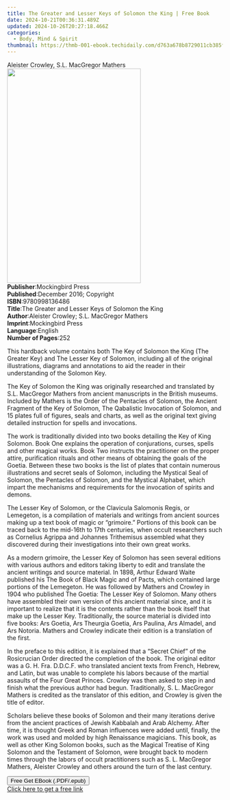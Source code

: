 ```yaml
---
title: The Greater and Lesser Keys of Solomon the King | Free Book
date: 2024-10-21T00:36:31.489Z
updated: 2024-10-26T20:27:18.466Z
categories:
  - Body, Mind & Spirit
thumbnail: https://thmb-001-ebook.techidaily.com/d763a678b8729011cb385f1ce1b4dabe13812609136419b341db99f4545cfeaf.jpg
---
```

<main id="book-container">
  <div class="flex flex-col">
    <div class="book-brief flex-1 py-6 px-4 sm:p-6 md:py-10 md:px-8">
      <!-- brief-->
      <div class="book-brief-main">
        Aleister Crowley, S.L. MacGregor Mathers
      </div>
    </div>
    <div
      class="book-meta-info flex-1 grid gap-4 col-start-1 col-end-3 row-start-1 sm:mb-6 sm:grid-cols-4 lg:gap-6 lg:col-start-2 lg:row-end-6 lg:row-span-6 lg:mb-0"
    >
      <div
        class="book-meta-info-left place-content-center mt-4 p-4 text-sm leading-6 col-start-2 col-span-2 dark:text-slate-400"
      >
        <img
          class="w-full h-500 object-cover rounded-lg sm:h-255 sm:col-span-2 lg:col-span-full"
          src="https://img-001-ebook.techidaily.com/e676e8935cc465159af36d6d31a75ca58df43b1ef5c1d6e068a5ca8fac12a071.jpg"
          alt=""
          width="312"
          height="500"
        />
      </div>
      <div
        class="book-meta-info-right mt-2 col-start-1 row-start-2 col-span-3 self-center"
      >
        <!-- meta data  -->
        <div class="flex flex-col px-4 md:px-8">
          <div class="flex-1">
            <strong>Publisher</strong>:<span class="px-2"
              >Mockingbird Press</span
            >
          </div>
          <div class="flex-1">
            <strong>Published</strong>:<span class="px-2"
              >December 2016; Copyright</span
            >
          </div>
          <div class="flex-1">
            <strong>ISBN</strong>:<span class="px-2">9780998136486</span>
          </div>
          <div class="flex-1">
            <strong>Title</strong>:<span class="px-2"
              >The Greater and Lesser Keys of Solomon the King</span
            >
          </div>
          <div class="flex-1">
            <strong>Author</strong>:<span class="px-2"
              >Aleister Crowley; S.L. MacGregor Mathers</span
            >
          </div>
          <div class="flex-1">
            <strong>Imprint</strong>:<span class="px-2">Mockingbird Press</span>
          </div>
          <div class="flex-1">
            <strong>Language</strong>:<span class="px-2">English</span>
          </div>
          <div class="flex-1">
            <strong>Number of Pages</strong>:<span class="px-2">252</span>
          </div>
        </div>
      </div>
    </div>
    <div class="book-description flex-1 py-6 px-4 sm:p-6 md:py-10 md:px-8">
      <div class="book-description-main">
        <div accordion-content="" id="description">
          <p>
            This hardback&nbsp;volume contains both The Key of Solomon the King
            (The Greater Key) and The Lesser Key of Solomon, including all of
            the original illustrations, diagrams and annotations to aid the
            reader in their understanding of the Solomon Key.
          </p>
          <p>
            The Key of Solomon the King was originally researched and translated
            by S.L. MacGregor Mathers from ancient manuscripts in the British
            museums. Included by Mathers is the Order of the Pentacles of
            Solomon, the Ancient Fragment of the Key of Solomon, The Qabalistic
            Invocation of Solomon, and 15 plates full of figures, seals and
            charts, as well as the original text giving detailed instruction for
            spells and invocations.
          </p>
          <p>
            The work is traditionally divided into two books detailing the Key
            of King Solomon. Book One explains the operation of conjurations,
            curses, spells and other magical works. Book Two instructs the
            practitioner on the proper attire, purification rituals and other
            means of obtaining the goals of the Goetia. Between these two books
            is the list of plates that contain numerous illustrations and secret
            seals of Solomon, including the Mystical Seal of Solomon, the
            Pentacles of Solomon, and the Mystical Alphabet, which impart the
            mechanisms and requirements for the invocation of spirits and
            demons.
          </p>
          <p>
            The Lesser Key of Solomon, or the Clavicula Salomonis Regis, or
            Lemegeton, is a compilation of materials and writings from ancient
            sources making up a text book of magic or “grimoire.” Portions of
            this book can be traced back to the mid-16th to 17th centuries, when
            occult researchers such as Cornelius Agrippa and Johannes
            Trithemisus assembled what they discovered during their
            investigations into their own great works.
          </p>
          <p>
            As a modern grimoire, the Lesser Key of Solomon has seen several
            editions with various authors and editors taking liberty to edit and
            translate the ancient writings and source material. In 1898, Arthur
            Edward Waite published his The Book of Black Magic and of Pacts,
            which contained large portions of the Lemegeton. He was followed by
            Mathers and Crowley in 1904 who published The Goetia: The Lesser Key
            of Solomon. Many others have assembled their own version of this
            ancient material since, and it is important to realize that it is
            the contents rather than the book itself that make up the Lesser
            Key. Traditionally, the source material is divided into five books:
            Ars Goetia, Ars Theurgia Goetia, Ars Paulina, Ars Almadel, and Ars
            Notoria. Mathers and Crowley indicate their edition is a translation
            of the first.
          </p>
          <p>
            In the preface to this edition, it is explained that a “Secret
            Chief” of the Rosicrucian Order directed the completion of the book.
            The original editor was a G. H. Fra. D.D.C.F. who translated ancient
            texts from French, Hebrew, and Latin, but was unable to complete his
            labors because of the martial assaults of the Four Great Princes.
            Crowley was then asked to step in and finish what the previous
            author had begun. Traditionally, S. L. MacGregor Mathers is credited
            as the translator of this edition, and Crowley is given the title of
            editor.
          </p>
          <p>
            Scholars believe these books of Solomon and their many iterations
            derive from the ancient practices of Jewish Kabbalah and Arab
            Alchemy. After time, it is thought Greek and Roman influences were
            added until, finally, the work was used and molded by high
            Renaissance magicians. This book, as well as other King Solomon
            books, such as the Magical Treatise of King Solomon and the
            Testament of Solomon, were brought back to modern times through the
            labors of occult practitioners such as S. L. MacGregor Mathers,
            Aleister Crowley and others around the turn of the last century.
          </p>
        </div>
        <div class="accordion-fader"></div>
      </div>
    </div>
    <div class="book-excerpts flex-1 py-6 px-4 sm:p-6 md:py-10 md:px-8"></div>
    <div
      class="book-about-author flex-1 py-6 px-4 sm:p-6 md:py-10 md:px-8"
    ></div>
    <div class="book-free-get flex-1 py-6 px-4 sm:p-6 md:py-10 md:px-8">
      <button
        id="btn-free-get"
        class="bg-blue-500 hover:bg-blue-700 text-white font-bold py-2 px-4 rounded"
      >
        Free Get EBook (.PDF/.epub)
      </button>
      <div id="countdown-display" class="px-2 text-lg mt-2"></div>
      <a
        id="free-link"
        class="hidden bg-blue-500 hover:bg-blue-700 text-white font-bold py-2 px-4 rounded"
        href="https://www.ebooks.com/en-us/book/210255179/the-greater-and-lesser-keys-of-solomon-the-king/aleister-crowley/"
        target="_blank"
        >Click here to get a free link</a
      >
    </div>
    <script>
      let countdownTime = 0;
      let countdownInterval = null;
      document
        .getElementById('btn-free-get')
        .addEventListener('click', startCountdown);
      function startCountdown() {
        countdownTime = new Date().getTime() + 60000 * 3;
        countdownInterval = setInterval(updateCountdown, 1000);
        document.getElementById('btn-free-get').disabled = true;
        document
          .getElementById('btn-free-get')
          .classList.add('bg-gray-500', 'cursor-not-allowed');
      }
      function updateCountdown() {
        let currentTime = new Date().getTime();
        let timeLeft = countdownTime - currentTime;
        let secondsLeft = Math.floor(timeLeft / 1000);
        document.getElementById('countdown-display').innerHTML =
          `Remaining time: ${secondsLeft} seconds.`;
        if (secondsLeft <= 0) {
          clearInterval(countdownInterval);
          document.getElementById('btn-free-get').classList.add('hidden');
          document.getElementById('free-link').classList.remove('hidden');
          document.getElementById('countdown-display').innerHTML = '';
        }
      }
    </script>
  </div>
</main>

<ins class="adsbygoogle"
      style="display:block"
      data-ad-client="ca-pub-7571918770474297"
      data-ad-slot="8358498916"
      data-ad-format="auto"
      data-full-width-responsive="true"></ins>
    